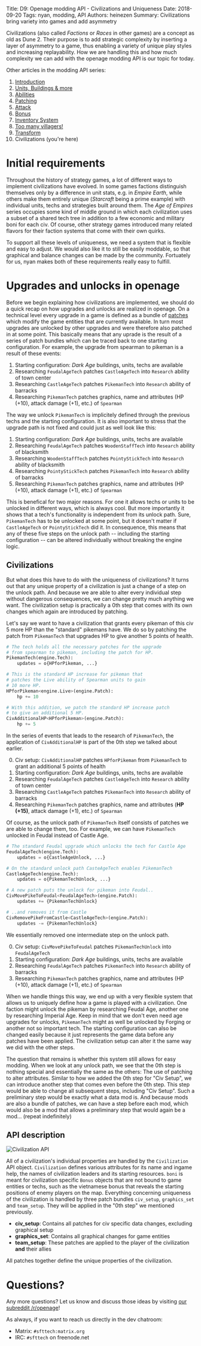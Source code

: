 Title: D9: Openage modding API - Civilizations and Uniqueness
Date: 2018-09-20
Tags: nyan, modding, API
Authors: heinezen
Summary: Civilizations bring variety into games and add asymmetry

Civilizations (also called *Factions* or *Races* in other games) are a concept as old as Dune 2. Their purpose is to add strategic complexity by inserting a layer of asymmetry to a game, thus enabling a variety of unique play styles and increasing replayability. How we are handling this and how much complexity we can add with the openage modding API is our topic for today.

Other articles in the modding API series:

1. [Introduction]({filename}/blog/D0000-openage_mod_api_intro.md)
2. [Units, Buildings & more]({filename}/blog/D0001-openage_mod_api_game_entity.md)
3. [Abilities]({filename}/blog/D0002-openage_mod_api_ability.md)
4. [Patching]({filename}/blog/D0003-openage_mod_api_patching.md)
5. [Attack]({filename}/blog/D0004-openage_mod_api_attack.md)
6. [Bonus]({filename}/blog/D0005-openage_mod_api_bonus.md)
7. [Inventory System]({filename}/blog/D0006-openage_mod_api_inventory.md)
8. [Too many villagers!]({filename}/blog/D0007-openage_mod_api_villager.md)
9. [Transform]({filename}/blog/D0008-openage_mod_api_transform.md)
10. Civilizations (you're here)

# Initial requirements

Throughout the history of strategy games, a lot of different ways to implement civilizations have evolved. In some games factions distinguish themselves only by a difference in unit stats, e.g. in *Empire Earth*, while others make them entirely unique (*Starcraft* being a prime example) with individual units, techs and strategies built around them. The *Age of Empires* series occupies some kind of middle ground in which each civilization uses a subset of a shared tech tree in addition to a few economic and military boni for each civ. Of course, other strategy games introduced many related flavors for their faction systems that come with their own quirks.

To support all these levels of uniqueness, we need a system that is flexible and easy to adjust. We would also like it to still be easily moddable, so that graphical and balance changes can be made by the community. Fortuately for us, nyan makes both of these requirements really easy to fulfill.

# Upgrades and unlocks in openage

Before we begin explaining how civilizations are implemented, we should do a quick recap on how upgrades and unlocks are realized in openage. On a technical level every upgrade in a game is defined as a bundle of [patches]({filename}/blog/D0003-openage_mod_api_patching.md) which modify the game entities that are currently available. In turn most upgrades are unlocked by other upgrades and were therefore also patched in at some point. This basically means that any uprade is the result of a series of patch bundles which can be traced back to one starting configuration. For example, the upgrade from spearman to pikeman is a result of these events:

1. Starting configuration: *Dark Age* buildings, units, techs are available
2. Researching `FeudalAgeTech` patches `CastleAgeTech` into `Research` ability of town center
3. Researching `CastleAgeTech` patches `PikemanTech` into `Research` ability of barracks
4. Researching `PikemanTech` patches graphics, name and attributes (HP (+10), attack damage (+1), etc.) of `Spearman`

The way we unlock `PikemanTech` is implicitely defined through the previous techs and the starting configuration. It is also important to stress that the upgrade path is not fixed and could just as well look like this:

1. Starting configuration: *Dark Age* buildings, units, techs are available
2. Researching `FeudalAgeTech` patches `WoodenStaffTech` into `Research` ability of blacksmith
3. Researching `WoodenStaffTech` patches `PointyStickTech` into `Research` ability of blacksmith
4. Researching `PointyStickTech` patches `PikemanTech` into `Research` ability of barracks
5. Researching `PikemanTech` patches graphics, name and attributes (HP (+10), attack damage (+1), etc.) of `Spearman`

This is benefical for two major reasons. For one it allows techs or units to be unlocked in different ways, which is always cool. But more importantly it shows that a tech's functionality is independent from its unlock path. Sure, `PikemanTech` has to be unlocked at some point, but it doesn't matter if `CastleAgeTech` or `PointyStickTech` did it. In consequence, this means that any of these five steps on the unlock path -- including the starting configuration -- can be altered individually without breaking the engine logic.

## Civilizations

But what does this have to do with the uniqueness of civilizations? It turns out that any unique property of a civilization is just a change of a step on the unlock path. And because we are able to alter every individual step without dangerous consequences, we can change pretty much anything we want. The civilization setup is practically a 0th step that comes with its own changes which again are introduced by patching.

Let's say we want to have a civilization that grants every pikeman of this civ 5 more HP than the "standard" pikemans have. We do so by patching the patch from `PikemanTech` that upgrades HP to give another 5 points of health.

```python
# The tech holds all the necessary patches for the upgrade
# from spearman to pikeman, including the patch for HP.
PikemanTech(engine.Tech):
    updates = o{HPforPikeman, ...}

# This is the standard HP increase for pikeman that
# patches the Live ability of Spearman units to gain
# 10 more HP.
HPforPikeman<engine.Live>(engine.Patch):
    hp += 10

# With this addition, we patch the standard HP increase patch
# to give an additional 5 HP.
CivAdditionalHP<HPforPikeman>(engine.Patch):
    hp += 5
```

In the series of events that leads to the research of `PikemanTech`, the application of `CivAdditionalHP` is part of the 0th step we talked about earlier.

0. Civ setup: `CivAdditionalHP` patches `HPforPikeman` from `PikemanTech` to grant an additional 5 points of health
1. Starting configuration: *Dark Age* buildings, units, techs are available
2. Researching `FeudalAgeTech` patches `CastleAgeTech` into `Research` ability of town center
3. Researching `CastleAgeTech` patches `PikemanTech` into `Research` ability of barracks
4. Researching `PikemanTech` patches graphics, name and attributes (**HP (+15)**, attack damage (+1), etc.) of `Spearman`

Of course, as the unlock path of `PikemanTech` itself consists of patches we are able to change them, too. For example, we can have `PikemanTech` unlocked in Feudal instead of Castle Age.

```python
# The standard Feudal upgrade which unlocks the tech for Castle Age
FeudalAgeTech(engine.Tech):
    updates = o{CastleAgeUnlock, ...}

# On the standard unlock path CasteAgeTech enables PikemanTech
CastleAgeTech(engine.Tech):
    updates = o{PikemanTechUnlock, ...}

# A new patch puts the unlock for pikeman into Feudal..
CivMovePikeToFeudal<FeudalAgeTech>(engine.Patch):
    updates += {PikemanTechUnlock}

# ..and removes it from Castle
CivRemovePikeFromCastle<CastleAgeTech>(engine.Patch):
    updates -= {PikemanTechUnlock}
```

We essentially removed one intermediate step on the unlock path.

0. Civ setup: `CivMovePikeToFeudal` patches `PikemanTechUnlock` into `FeudalAgeTech`
1. Starting configuration: *Dark Age* buildings, units, techs are available
2. Researching `FeudalAgeTech` patches `PikemanTech` into `Research` ability of barracks
3. Researching `PikemanTech` patches graphics, name and attributes (HP (+10), attack damage (+1), etc.) of `Spearman`

When we handle things this way, we end up with a very flexible system that allows us to uniquely define how a game is played with a civilization. One faction might unlock the pikeman by researching Feudal Age, another one by researching Imperial Age. Keep in mind that we don't even need age upgrades for unlocks, `PikemanTech` might as well be unlocked by Forging or another not so important tech. The starting configuration can also be changed easily because it just represents the game data before any patches have been applied. The civilization setup can alter it the same way we did with the other steps.

The question that remains is whether this system still allows for easy modding. When we look at any unlock path, we see that the 0th step is nothing special and essentially the same as the others: The use of patching to alter attributes. Similar to how we added the 0th step for "Civ Setup", we can introduce another step that comes even before the 0th step. This step would be able to change all subsequent steps, including "Civ Setup". Such a preliminary step would be exactly what a data mod is. And because mods are also a bundle of patches, we can have a step before each mod, which would also be a mod that allows a preliminary step that would again be a mod... (repeat indefinitely)

## API description

![Civilization API]({filename}/images/D0009-civ-api.png)

All of a civilization's individual properties are handled by the `Civilization` API object. `Civilization` defines various attributes for its name and ingame help, the names of civilization leaders and its starting resources. `boni` is meant for civilization specific `Bonus` objects that are not bound to game entities or techs, such as the vietnamese bonus that reveals the starting positions of enemy players on the map. Everything concerning uniqueness of the civilization is handled by three patch bundles `civ_setup`, `graphics_set` and `team_setup`. They will be applied in the "0th step" we mentioned previously.

* **civ_setup**: Contains all patches for civ specific data changes, excluding graphical setup
* **graphics_set**: Contains all graphical changes for game entities
* **team_setup**: These patches are applied to the player of the civilization **and** their allies

All patches together define the unique properties of the civilization.

# Questions?

Any more questions? Let us know and discuss those ideas by visiting [our subreddit /r/openage](https://reddit.com/r/openage)!

As always, if you want to reach us directly in the dev chatroom:

* Matrix: `#sfttech:matrix.org`
* IRC: `#sfttech` on freenode.net
